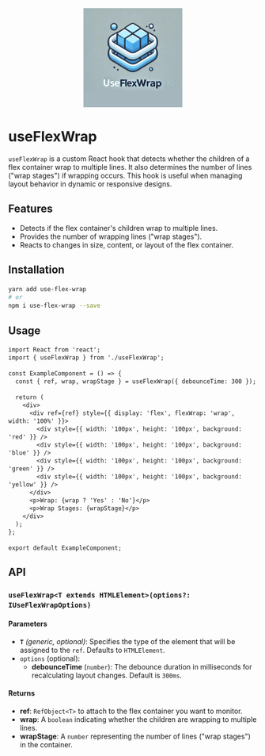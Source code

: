 <div align='center'>
  <a>
    <img width='200' src="logo.png" alt='logo'>
  </a>
</div>

# useFlexWrap

`useFlexWrap` is a custom React hook that detects whether the children of a flex container wrap to multiple lines. It
also determines the number of lines ("wrap stages") if wrapping occurs. This hook is useful when managing layout
behavior in dynamic or responsive designs.

## Features

- Detects if the flex container's children wrap to multiple lines.
- Provides the number of wrapping lines ("wrap stages").
- Reacts to changes in size, content, or layout of the flex container.

## Installation

```bash
yarn add use-flex-wrap
# or
npm i use-flex-wrap --save
```

## Usage

```tsx
import React from 'react';
import { useFlexWrap } from './useFlexWrap';

const ExampleComponent = () => {
  const { ref, wrap, wrapStage } = useFlexWrap({ debounceTime: 300 });

  return (
    <div>
      <div ref={ref} style={{ display: 'flex', flexWrap: 'wrap', width: '100%' }}>
        <div style={{ width: '100px', height: '100px', background: 'red' }} />
        <div style={{ width: '100px', height: '100px', background: 'blue' }} />
        <div style={{ width: '100px', height: '100px', background: 'green' }} />
        <div style={{ width: '100px', height: '100px', background: 'yellow' }} />
      </div>
      <p>Wrap: {wrap ? 'Yes' : 'No'}</p>
      <p>Wrap Stages: {wrapStage}</p>
    </div>
  );
};

export default ExampleComponent;
```

## API

### `useFlexWrap<T extends HTMLElement>(options?: IUseFlexWrapOptions)`

#### Parameters
- **`T`** *(generic, optional)*:
  Specifies the type of the element that will be assigned to the `ref`. Defaults to `HTMLElement`.
- `options` (optional):
  - **debounceTime** (`number`): The debounce duration in milliseconds for recalculating layout changes. Default is
    `300ms`.

#### Returns

- **ref**: `RefObject<T>` to attach to the flex container you want to monitor.
- **wrap**: A `boolean` indicating whether the children are wrapping to multiple lines.
- **wrapStage**: A `number` representing the number of lines ("wrap stages") in the container.
